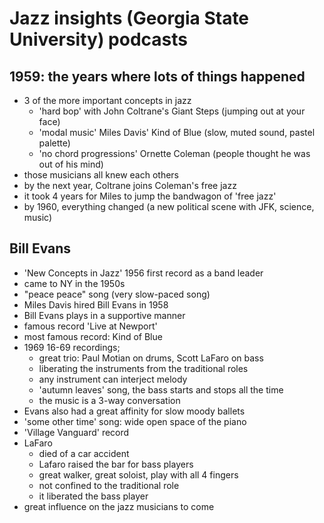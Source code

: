 # Jazz insights (Georgia State University) podcasts

## 1959: the years where lots of things happened
* 3 of the more important concepts in jazz
  * 'hard bop' with John Coltrane's Giant Steps (jumping out at your face)
  * 'modal music' Miles Davis' Kind of Blue (slow, muted sound, pastel palette)
  * 'no chord progressions' Ornette Coleman (people thought he was out of his mind)
* those musicians all knew each others
* by the next year, Coltrane joins Coleman's free jazz
* it took 4 years for Miles to jump the bandwagon of 'free jazz'
* by 1960, everything changed (a new political scene with JFK, science, music)

## Bill Evans
* 'New Concepts in Jazz' 1956 first record as a band leader
* came to NY in the 1950s
* "peace peace" song (very slow-paced song)
* Miles Davis hired Bill Evans in 1958
* Bill Evans plays in a supportive manner
* famous record 'Live at Newport'
* most famous record: Kind of Blue
* 1969 16-69 recordings; 
  * great trio: Paul Motian on drums, Scott LaFaro on bass 
  * liberating the instruments from the traditional roles
  * any instrument can interject melody
  * 'autumn leaves' song, the bass starts and stops all the time
  * the music is a 3-way conversation
* Evans also had a great affinity for slow moody ballets
* 'some other time' song: wide open space of the piano
* 'Village Vanguard' record
* LaFaro
  * died of a car accident
  * Lafaro raised the bar for bass players
  * great walker, great soloist, play with all 4 fingers
  * not confined to the traditional role
  * it liberated the bass player
* great influence on the jazz musicians to come